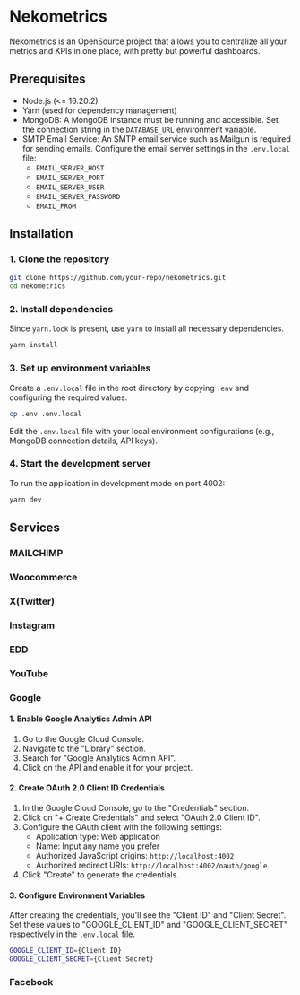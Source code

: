 # Nekometrics

Nekometrics is an OpenSource project that allows you to centralize all your metrics and KPIs in one place, with pretty but powerful dashboards.

## Prerequisites

- Node.js (<= 16.20.2)
- Yarn (used for dependency management)
- MongoDB: A MongoDB instance must be running and accessible. Set the connection string in the `DATABASE_URL` environment variable.
- SMTP Email Service: An SMTP email service such as Mailgun is required for sending emails. Configure the email server settings in the `.env.local` file:
  - `EMAIL_SERVER_HOST`
  - `EMAIL_SERVER_PORT`
  - `EMAIL_SERVER_USER`
  - `EMAIL_SERVER_PASSWORD`
  - `EMAIL_FROM`

## Installation

### 1. Clone the repository

```bash
git clone https://github.com/your-repo/nekometrics.git
cd nekometrics
```

### 2. Install dependencies

Since `yarn.lock` is present, use `yarn` to install all necessary dependencies.

```bash
yarn install
```

### 3. Set up environment variables

Create a `.env.local` file in the root directory by copying `.env` and configuring the required values.

```bash
cp .env .env.local
```

Edit the `.env.local` file with your local environment configurations (e.g., MongoDB connection details, API keys).

### 4. Start the development server

To run the application in development mode on port 4002:

```bash
yarn dev
```

## Services

### MAILCHIMP

### Woocommerce

### X(Twitter)

### Instagram

### EDD

### YouTube

### Google

#### 1. Enable Google Analytics Admin API

1. Go to the Google Cloud Console.
2. Navigate to the "Library" section.
3. Search for "Google Analytics Admin API".
4. Click on the API and enable it for your project.

#### 2. Create OAuth 2.0 Client ID Credentials

1. In the Google Cloud Console, go to the "Credentials" section.
2. Click on "+ Create Credentials" and select "OAuth 2.0 Client ID".
3. Configure the OAuth client with the following settings:
   - Application type: Web application
   - Name: Input any name you prefer
   - Authorized JavaScript origins: `http://localhost:4002`
   - Authorized redirect URIs: `http://localhost:4002/oauth/google`
4. Click "Create" to generate the credentials.

#### 3. Configure Environment Variables

After creating the credentials, you'll see the "Client ID" and "Client Secret". Set these values to "GOOGLE_CLIENT_ID" and "GOOGLE_CLIENT_SECRET" respectively in the `.env.local` file.

```bash
GOOGLE_CLIENT_ID={Client ID}
GOOGLE_CLIENT_SECRET={Client Secret}
```

### Facebook
